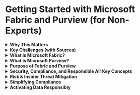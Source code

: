 # Getting Started with Microsoft Fabric and Purview (for Non-Experts)

<details>
<summary><strong>Why This Matters</strong></summary>

Understanding how data is managed, protected, and used in modern organizations is essential—regardless of your technical background. With the rise of AI, regulatory scrutiny, and complex data estates, the cost of getting it wrong is high. Fabric and Purview simplify this complexity by offering connected, built-in experiences for data professionals and business users alike.

These tools are not just for IT. Fabric brings analytics, collaboration, and visualization to the forefront, while Purview ensures that everything is secure, compliant, and governed—across clouds and Microsoft 365. Together, they’re part of the foundation for modern, responsible, and impactful data usage.

</details>

<details>
<summary><strong>Key Challenges (with Sources)</strong></summary>

- **Limited Preparedness**  
  Only 31% of organizations have established a global data architecture, and just 25% have a global data quality program.  
  *Source: ISMG, First Annual Generative AI Study – Q3 2023*

- **Inconsistent Classification**  
  Many organizations don’t believe they have the right data classification, metadata, and change management needed to support AI projects.  
  *Source: Gartner, “Lack of AI-ready data puts projects at risk” – February 2025*

- **Regulatory Uncertainty**  
  By 2027, at least one global company is expected to have its AI deployment banned due to noncompliance with data protection or AI governance regulations.  
  *Source: Gartner, “Security Leader’s Guide to Data Security” – September 2023*

</details>

<details>
<summary><strong>What is Microsoft Fabric?</strong></summary>

Microsoft Fabric is an all-in-one, AI-powered SaaS data platform designed for every data role—engineers, analysts, scientists, and BI professionals. Built on OneLake (think: "OneDrive for your data"), it provides a unified environment that supports:

- Data ingestion and transformation  
- Data science and machine learning  
- Data warehousing  
- Business intelligence and reporting (Power BI)

Because Fabric is deeply integrated with Microsoft 365 and Azure, it allows users to access governed, secure data natively within familiar apps like Excel, Teams, and PowerPoint. Permissions flow end-to-end. Governance is built-in. Security is native.

</details>

<details>
<summary><strong>What is Microsoft Purview?</strong></summary>

Microsoft Purview is Microsoft’s unified solution suite for:  
- **Data Security** (for security leaders)  
- **Data Governance** (for data officers and stewards)  
- **Data Compliance** (for risk and compliance professionals)

Purview works across Microsoft 365, Azure, Fabric, and beyond (including third-party services), offering consistent data classification, protection, auditing, risk monitoring, and regulatory controls—regardless of where data resides.

It helps organizations:  
- Protect sensitive data  
- Maintain regulatory compliance  
- Reduce insider risk  
- Enable responsible AI use

</details>

<details>
<summary><strong>Purpose of Fabric and Purview</strong></summary>

Fabric and Purview are built to address two major challenges in the modern data landscape:

1. **Fragmented data tooling** – Organizations often rely on disconnected tools for data analytics, governance, and compliance, creating inefficiencies and risks.  
2. **The rise of AI** – Without secure, high-quality data, AI cannot be trusted, audited, or governed effectively.

Together, Fabric and Purview:

- Provide a unified, end-to-end platform for data engineering, analytics, and security  
- Enable secure access and governed collaboration across the full data lifecycle  
- Break down data silos and deliver a consistent experience from raw ingestion to final insights  
- Empower teams to use data responsibly, without needing to be security experts

They help transform your data estate into a secure, trusted foundation for business intelligence and AI-powered innovation.

</details>

<details>
<summary><strong>Security, Compliance, and Responsible AI: Key Concepts</strong></summary>

### Common Data Risks & How Fabric + Purview Address Them

**Risks:**
- Malicious insiders stealing data  
- Accidental data exposure through AI applications  
- Data sabotage or intentional data loss  
- Inability to prove compliance in audits

**Purview + Fabric Solutions:**
- Define granular access controls in OneLake  
- Apply Microsoft Information Protection (MIP) labels across Fabric and Microsoft 365  
- Enforce Data Loss Prevention (DLP) policies  
- Monitor classification and label inheritance across platforms

**Business Outcomes:**
- Insights remain compliant and trustworthy  
- Sensitive data is protected at every step  
- Users can collaborate without risk

</details>

<details>
<summary><strong>Risk & Insider Threat Mitigation</strong></summary>

- Use Insider Risk Management (IRM) to monitor risky activities on sensitive or business critical data  
- Assign risk scores and automate mitigations, with privacy built in and transparency around investigation methods for unethical or non-compliant behaviour is sufficiently transparent to all insiders  (employees/contractors/vendors with elevated access) 
- Connect IRM signals with Defender Extended Detection and Response for to reduce time to action 

**Why this matters:**  
Detecting issues early helps prevent costly security incidents and ensures ongoing trust in your data environment.

</details>

<details>
<summary><strong>Simplifying Compliance</strong></summary>

- Full audit logging across workloads  
- Controls aligned with global regulations  
- Governance across more than 50 Microsoft-operated data centers

**Why this matters:**  
Transparency, traceability, and audit readiness become achievable for technical and non-technical teams alike.

</details>

<details>
<summary><strong>Activating Data Responsibly</strong></summary>

**The Challenge:**  
You can't drive AI or BI outcomes if:  
- You don’t know where your data lives  
- You can’t trust its quality  
- You can’t trace how it’s being used  

**Fabric + Purview help you:**  
- Map data lineage and assign ownership  
- Apply usage policies and boundary controls  
- Activate AI-powered insights securely

**The Result:**  
Actionable, compliant, and reusable data pipelines that empower innovation.

</details>
